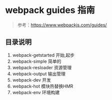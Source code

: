 # webpack guides 指南
> 参考：https://www.webpackjs.com/guides/

## 目录说明
1. webpack-getstarted 开始,起步
2. webpack-simple 简单的
3. webpack-resloader 资源管理
4. webpack-output 输出管理
5. webpack-dev 开发
6. webpack-hot 模块热替换HMR
7. webpack-env 环境构建